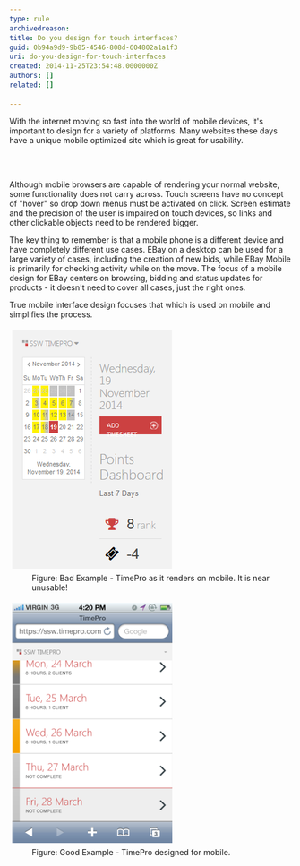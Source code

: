 ```yaml
---
type: rule
archivedreason: 
title: Do you design for touch interfaces?
guid: 0b94a9d9-9b85-4546-808d-604802a1a1f3
uri: do-you-design-for-touch-interfaces
created: 2014-11-25T23:54:48.0000000Z
authors: []
related: []

---
```



<p>With the internet moving so fast into the world of mobile devices, it's 
important to design for a variety of platforms. Many websites these days
 have a unique mobile optimized site which is great for usability.</p>
<br><excerpt class='endintro'></excerpt><br>
<p>Although mobile browsers are capable of rendering your normal 
website, some functionality does not carry across. Touch screens have no
 concept of "hover" so drop down menus must be activated on click. 
Screen estimate and the precision of the user is impaired on touch 
devices, so links and other clickable objects need to be rendered 
bigger.</p><p>The key thing to remember is that a mobile phone is a
 different device and have completely different use cases. EBay on a 
desktop can be used for a large variety of cases, including the creation
 of new bids, while EBay Mobile is primarily for checking activity while
 on the move. The focus of a mobile design for EBay centers on browsing,
 bidding and status updates for products - it doesn't need to cover all 
cases, just the right ones.</p><p>True mobile interface design focuses that which is used on mobile and simplifies the process.</p><dl class="badImage"><dt>
                      <img src="TimePro-NotMobile.png" alt="" style="margin:5px;" />
                   </dt><dd>​Figure: Bad Example - TimePro as it renders on mobile. It is near unusable!<br></dd></dl><dl class="goodImage"><dt>
                      <img width="286" src="TimePro-Mobile.png" alt="" style="margin:5px;" />
                   </dt><dd>​Figure: Good Example - TimePro designed for mobile.</dd></dl>


